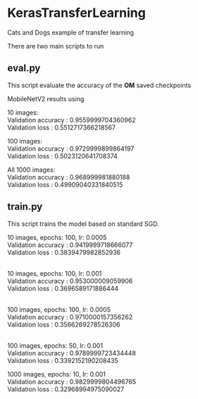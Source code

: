 # KerasTransferLearning
Cats and Dogs example of transfer learning

There are two main scripts to run

## eval.py
This script evaluate the accuracy of the **OM** saved checkpoints

MobileNetV2 results using 

10 images:<br/>
Validation accuracy : 0.9559999704360962<br/>
Validation loss : 0.5512717366218567<br/>

100 images:<br/>
Validation accuracy : 0.9729999899864197<br/>
Validation loss : 0.5023120641708374<br/>

All 1000 images:<br/>
Validation accuracy : 0.968999981880188<br/>
Validation loss : 0.49909040331840515<br/>

## train.py
This script trains the model based on standard SGD.

10 images, epochs: 100, lr: 0.0005<br/>
Validation accuracy : 0.9419999718666077<br/>
Validation loss : 0.3839479982852936<br/><br/>

10 images, epochs: 100, lr: 0.001<br/>
Validation accuracy : 0.953000009059906<br/>
Validation loss : 0.3696589171886444<br/><br/>

100 images, epochs: 100, lr: 0.0005<br/>
Validation accuracy : 0.9710000157356262<br/>
Validation loss : 0.3566269278526306<br/><br/>

100 images, epochs: 50, lr: 0.001<br/>
Validation accuracy : 0.9789999723434448<br/>
Validation loss : 0.3392152190208435<br/>

1000 images, epochs: 10, lr: 0.001<br/>
Validation accuracy : 0.9829999804496765<br/>
Validation loss : 0.32968994975090027<br/>


